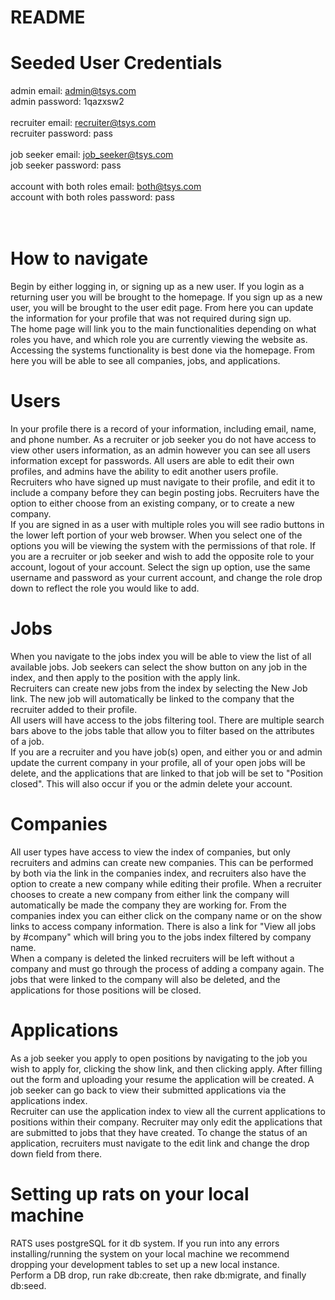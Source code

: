 # README

# Seeded User Credentials
admin email: admin@tsys.com <br />
admin password: 1qazxsw2 <br />
<br/>
recruiter email: recruiter@tsys.com <br/>
recruiter password: pass <br/>
<br/>
job seeker email: job_seeker@tsys.com <br/>
job seeker password: pass <br/>
<br/>
account with both roles email: both@tsys.com <br/>
account with both roles password: pass <br/>
<br/>
<br/>

# How to navigate
Begin by either logging in, or signing up as a new user.
If you login as a returning user you will be brought to the homepage. If you sign up as a new user, you will be brought to the user edit page. From here you can update the information for your profile that was not required during sign up. <br />
The home page will link you to the main functionalities depending on what roles you have, and which role you are currently viewing the website as. Accessing the systems functionality is best done via the homepage. From here you will be able to see all companies, jobs, and applications.

# Users
In your profile there is a record of your information, including email, name, and phone number. As a recruiter or job seeker you do not have access to view other users information, as an admin however you can see all users information except for passwords. All users are able to edit their own profiles, and admins have the ability to edit another users profile.<br/>Recruiters who have signed up must navigate to their profile, and edit it to include a company before they can begin posting jobs. Recruiters have the option to either choose from an existing company, or to create a new company.<br/>If you are signed in as a user with multiple roles you will see radio buttons in the lower left portion of your web browser. When you select one of the options you will be viewing the system with the permissions of that role. If you are a recruiter or job seeker and wish to add the opposite role to your account, logout of your account. Select the sign up option, use the same username and password as your current account, and change the role drop down to reflect the role you would like to add.

# Jobs
When you navigate to the jobs index you will be able to view the list of all available jobs. Job seekers can select the show button on any job in the index, and then apply to the position with the apply link.<br />Recruiters can create new jobs from the index by selecting the New Job link. The new job will automatically be linked to the company that the recruiter added to their profile.<br />All users will have access to the jobs filtering tool. There are multiple search bars above to the jobs table that allow you to filter based on the attributes of a job.<br />If you are a recruiter and you have job(s) open, and either you or and admin update the current company in your profile, all of your open jobs will be delete, and the applications that are linked to that job will be set to "Position closed". This will also occur if you or the admin delete your account.

# Companies
All user types have access to view the index of companies, but only recruiters and admins can create new companies. This can be performed by both via the link in the companies index, and recruiters also have the option to create a new company while editing their profile. When a recruiter chooses to create a new company from either link the company will automatically be made the company they are working for. From the companies index you can either click on the company name or on the show links to access company information. There is also a link for "View all jobs by #company" which will bring you to the jobs index filtered by company name.<br/>When a company is deleted the linked recruiters will be left without a company and must go through the process of adding a company again. The jobs that were linked to the company will also be deleted, and the applications for those positions will be closed.

# Applications
As a job seeker you apply to open positions by navigating to the job you wish to apply for, clicking the show link, and then clicking apply. After filling out the form and uploading your resume the application will be created. A job seeker can go back to view their submitted applications via the applications index.<br/>Recruiter can use the application index to view all the current applications to positions within their company. Recruiter may only edit the applications that are submitted to jobs that they have created. To change the status of an application, recruiters must navigate to the edit link and change the drop down field from there.

# Setting up rats on your local machine
RATS uses postgreSQL for it db system. If you run into any errors installing/running the system on your local machine we recommend dropping your development tables to set up a new local instance. <br />
Perform a DB drop, run rake db:create, then rake db:migrate, and finally db:seed.
